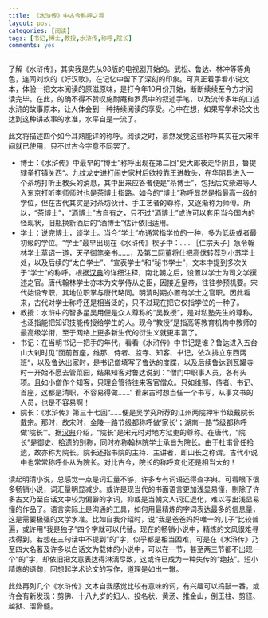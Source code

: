 ```yaml
---
title: 《水浒传》中古今称呼之异
layout: post
categories: [阅读]
tags: [书记,博士,教授,水浒传,称呼,院长]
comments: yes
---
```


<p >了解《水浒传》，其实我是先从98版的电视剧开始的。武松、鲁达、林冲等等角色，连同刘欢的《好汉歌》，在记忆中留下了深刻的印象。可真正着手看小说文本，体验一把文本阅读的原滋原味，是打今年10月份开始，断断续续至今方才阅读完毕。在此，的确不得不赞叹施耐庵和罗贯中的叙述手笔，以及流传多年的口述水浒的故事原本，让人体会到一种持续阅读的享受。心中在想，如果写学术论文也达到这种讲故事的水准，水平自是一流了。</p>
<p >此文将描述四个如今耳熟能详的称呼。阅读之时，慕然发觉这些称呼其实在大宋年间就已使用，只不过古今字意不同罢了。</p>

<ul >
	<li>博士：《水浒传》中最早的“博士”称呼出现在第二回“史大郎夜走华阴县，鲁提辖拳打镇关西“。九纹龙史进打闹史家村后欲投靠王进教头，在华阴县进入一个茶坊打听王教头的消息，其中出来应答者便是“茶博士”，包括后文柴进等人入东京打听李师师时也是茶博士指路。如今的“博士”称呼显然是指最高一级的学位，但在古代其实是对茶坊伙计、手工艺者的尊称，又逐渐称为师傅。所以，“茶博士”，“酒博士”古自有之，只不过“酒博士”或许可以套用当今国内的怪现状，旧瓶换新酒后的“酒博士”估计依旧适用。</li>
	<li>学士：说完博士，谈学士。当今“学士”亦通常指学位的一种，多为低级或者最初级的学位。“学士”最早出现在《水浒传》楔子中：……［仁宗天子］急令翰林学士草诏一道，天子御笔亲书……，及第二回董将仕把高俅转荐到小苏学士处，以及后续的“太白学士”、“宣表学士“和“秘书学士”，文本中提到多次关于“学士”的称呼。根据<a href="http://www.zdic.net/c/6/108/284303.htm" target="_blank">汉典</a>的详细注释，南北朝之后，设置以学士为司文学撰述之官。唐代翰林学士亦本为文学侍从之臣，因接近皇帝，往往参预机要。宋代始设专职，其地位职掌与唐代略同。明清时期亦置有学士之官职。因此看来，古代对学士称呼还是相当泛的，只不过现在把它仅指学位的一种了。</li>
	<li>教授：水浒中的智多星吴用便是众人尊称的“吴教授”，是对私塾先生的尊称，也泛指能把知识技能传授给学生的人。现今“教授”是指高等教育机构中教师的最高级学衔，至于网络上更多新生代的衍生义就更丰富了。</li>
	<li>书记：在当朝书记一把手的年代，看看《水浒传》中书记是谁？鲁达进入五台山大刹时见“面前首座，维那、侍者、监寺、知客、书记，依次排立东西两班“，以及鲁达出家时，是书记僧填写了鲁达的度牒，以及后续鲁达到瓦罐寺时一开始不愿去管菜园，结果知客对鲁达说到：“僧门中职事人员，各有头项。且如小僧作个知客，只理会管待往来客官僧众。只如维那、侍者、书记、首座，这都是清职，不容易得做……” 看来古时想当任一个书写，从事文书的人员，也是不容易啊！</li>
	<li>院长：《水浒传》第三十七回“……便是吴学究所荐的江州两院押牢节级戴院长戴宗。那时，故宋时，金陵一路节级都称呼做‘家长’；湖南一路节级都称呼做‘院长’”。据<a href="http://www.zdic.net/c/2/fd/269657.htm" target="_blank">汉典</a>介绍，“院长”是宋元时对地方狱吏的尊称。在唐代，“院长”是御史、拾遗的别称，同时亦称翰林院学士承旨为院长。由于杜甫曾任拾遗，故亦称为院长。院长还指书院的主持、主讲者，即山长之称谓。古代小说中也常常称呼仆从为院长。对比古今，院长的称呼变化还是相当大的！</li>
</ul>
<p >读起明清小说，总感觉一点是词汇量不够，许多专有词语还得查字典。可看眼下很多畅销小说，词汇量明显减少。或许是现当代的书面语言更加浅显易懂，剔除了许多古文乃至白话文中较为偏僻的字词，抑或是当朝文人词汇退化，难以写出浅显易懂的作品了。语言实际上是沟通的工具，如何用最精炼的字词表达最多的信息量，这是需要极强的文学水准。比如自我介绍时，说“我是爸爸妈妈唯一的儿子”比较普遍，或许用“我是独子”四个字就可以代替。现在的畅销小说中，精炼的文风很难寻找得到。若想在三句话中不提到“的”字，似乎都是相当困难，可是在《水浒传》乃至四大名著及许多以白话文为载体的小说中，可以在一节，甚至两三节都不出现一个“的”字，却依旧把文意表达得淋漓尽致，这或许已成为一种失传的“绝技”。短小精炼的语句，回想起学术论文的写作，道理是如出一辙。</p>
<p >此处再列几个《水浒传》文本自我感觉比较有意味的词，有兴趣可以捣鼓一番，或许会有新发现：剪佛、十八九岁的妇人、投名状、黄汤、推金山，倒玉柱、剪径、越狱、溜骨髓。</p>
